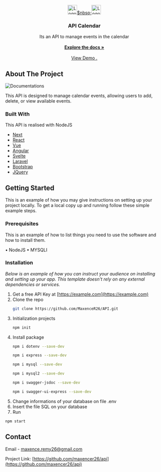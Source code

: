                          
<br/>
<div align="center">
<a href="https://github.com/ShaanCoding/ReadME-Generator">
<img src="https://imgur.com/GS0RJUh.jpg" alt="Logo" width="auto" height="30">$nbsp;<img src="https://imgur.com/GSpYUZR.jpg" alt="Logo" width="auto" height="30">
</a>
<h3 align="center">API Calendar</h3>
<p align="center">
Its an API to manage events in the calendar
<br/>
<br/>
<a href="https://maxencer26.github.io/API/"><strong>Explore the docs »</strong></a>
<br/>
<br/>
<a href="https://maxencer26.github.io/API/">View Demo .</a>  


</p>
</div>

 ## About The Project

![Documentations](https://imgur.com/mRVTs9j.jpg)

This API is designed to manage calendar events, allowing users to add, delete, or view available events.
 ### Built With

This API is realised with NodeJS

- [Next](https://nextjs.org)
- [React](https://reactjs.org)
- [Vue](https://vuejs.org)
- [Angular](https://angular.io)
- [Svelte](https://svelte.dev)
- [Laravel](https://laravel.com)
- [Bootstrap](https://getbootstrap.com)
- [JQuery](https://jquery.com)
 ## Getting Started

This is an example of how you may give instructions on setting up your project locally.
To get a local copy up and running follow these simple example steps.
 ### Prerequisites

This is an example of how to list things you need to use the software and how to install them.

• NodeJS
• MYSQLI
 ### Installation

_Below is an example of how you can instruct your audience on installing and setting up your app. This template doesn't rely on any external dependencies or services._

1. Get a free API Key at [https://example.com](https://example.com)
2. Clone the repo
   ```sh
   git clone https://github.com/MaxenceR26/API.git
   ```
3. Initialization projects
   ```sh
   npm init
   ```
4. Install package
   ```sh
   npm i dotenv --save-dev
   ```
   ```sh
   npm i express --save-dev
   ```
   ```sh
   npm i mysql --save-dev
   ```
   ```sh
   npm i mysql2 --save-dev
   ```
   ```sh
   npm i swagger-jsdoc --save-dev
   ```
   ```sh
   npm i swagger-ui-express --save-dev
   ```
5. Change informations of your database on file .env
6. Insert the file SQL on your database
7. Run
```sh
npm start
```
 ## Contact

Email - maxence.remy26@gmail.com

Project Link: [https://github.com/maxencer26/api](https://github.com/maxencer26/api)

